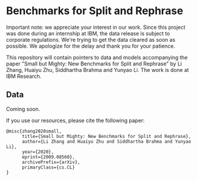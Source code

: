 # Benchmarks for Split and Rephrase
Important note: we appreciate your interest in our work. Since this project was done during an internship at IBM, the data release is subject to corporate regulations. We're trying to get the data cleared as soon as possible. We apologize for the delay and thank you for your patience.

This repository will contain pointers to data and models accompanying the paper "Small but Mighty: New Benchmarks for Split and Rephrase" by Li Zhang, Huaiyu Zhu, Siddhartha Brahma and Yunyao Li. The work is done at IBM Research.

## Data
Coming soon.

If you use our resources, please cite the following paper:
```
@misc{zhang2020small,
      title={Small but Mighty: New Benchmarks for Split and Rephrase}, 
      author={Li Zhang and Huaiyu Zhu and Siddhartha Brahma and Yunyao Li},
      year={2020},
      eprint={2009.08560},
      archivePrefix={arXiv},
      primaryClass={cs.CL}
}
```
